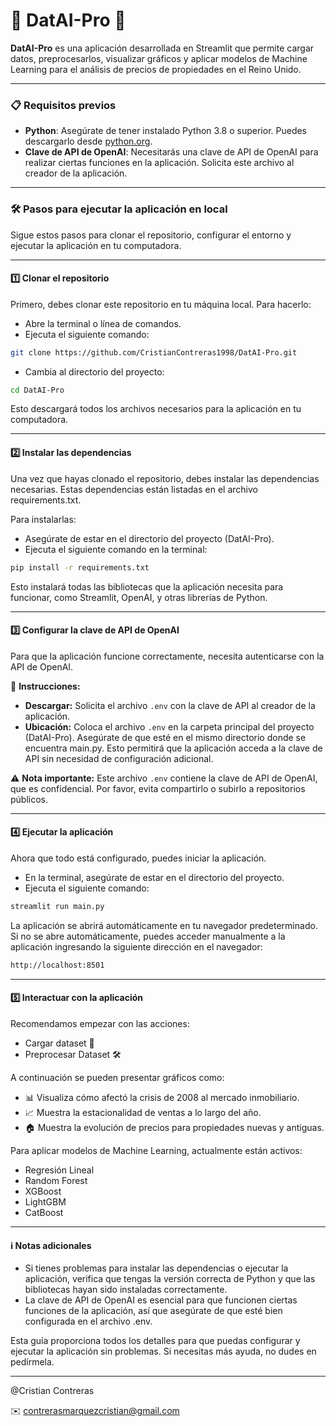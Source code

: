 # 🤖 DatAI-Pro 🚀

**DatAI-Pro** es una aplicación desarrollada en Streamlit que permite cargar datos, preprocesarlos, visualizar gráficos y aplicar modelos de Machine Learning para el análisis de precios de propiedades en el Reino Unido.

---

### 📋 Requisitos previos

- **Python**: Asegúrate de tener instalado Python 3.8 o superior. Puedes descargarlo desde [python.org](https://www.python.org).
- **Clave de API de OpenAI**: Necesitarás una clave de API de OpenAI para realizar ciertas funciones en la aplicación. Solicita este archivo al creador de la aplicación.

---

### 🛠️ Pasos para ejecutar la aplicación en local

Sigue estos pasos para clonar el repositorio, configurar el entorno y ejecutar la aplicación en tu computadora.

---

#### 1️⃣ Clonar el repositorio

Primero, debes clonar este repositorio en tu máquina local. Para hacerlo:

- Abre la terminal o línea de comandos.
- Ejecuta el siguiente comando:

```bash
git clone https://github.com/CristianContreras1998/DatAI-Pro.git
```

- Cambia al directorio del proyecto:

```bash
cd DatAI-Pro
```
Esto descargará todos los archivos necesarios para la aplicación en tu computadora.

---

#### 2️⃣ Instalar las dependencias

Una vez que hayas clonado el repositorio, debes instalar las dependencias necesarias. Estas dependencias están listadas en el archivo requirements.txt.

Para instalarlas:

- Asegúrate de estar en el directorio del proyecto (DatAI-Pro).
- Ejecuta el siguiente comando en la terminal:

```bash
pip install -r requirements.txt
```

Esto instalará todas las bibliotecas que la aplicación necesita para funcionar, como Streamlit, OpenAI, y otras librerías de Python.

---

#### 3️⃣ Configurar la clave de API de OpenAI

Para que la aplicación funcione correctamente, necesita autenticarse con la API de OpenAI.

🔑 **Instrucciones:**

- **Descargar:** Solicita el archivo `.env` con la clave de API al creador de la aplicación.
- **Ubicación:** Coloca el archivo `.env` en la carpeta principal del proyecto (DatAI-Pro). Asegúrate de que esté en el mismo directorio donde se encuentra main.py. Esto permitirá que la aplicación acceda a la clave de API sin necesidad de configuración adicional.

⚠️ **Nota importante:** Este archivo `.env` contiene la clave de API de OpenAI, que es confidencial. Por favor, evita compartirlo o subirlo a repositorios públicos.

---

#### 4️⃣ Ejecutar la aplicación

Ahora que todo está configurado, puedes iniciar la aplicación.

- En la terminal, asegúrate de estar en el directorio del proyecto.
- Ejecuta el siguiente comando:

```bash
streamlit run main.py
```

La aplicación se abrirá automáticamente en tu navegador predeterminado. Si no se abre automáticamente, puedes acceder manualmente a la aplicación ingresando la siguiente dirección en el navegador:

```bash
http://localhost:8501
```

---

#### 5️⃣ Interactuar con la aplicación

Recomendamos empezar con las acciones:

- Cargar dataset 📂
- Preprocesar Dataset 🛠️

A continuación se pueden presentar gráficos como:

- 📊 Visualiza cómo afectó la crisis de 2008 al mercado inmobiliario.
- 📈 Muestra la estacionalidad de ventas a lo largo del año.
- 🏠 Muestra la evolución de precios para propiedades nuevas y antiguas.

Para aplicar modelos de Machine Learning, actualmente están activos:

- Regresión Lineal
- Random Forest
- XGBoost
- LightGBM
- CatBoost

---

#### ℹ️ Notas adicionales

- Si tienes problemas para instalar las dependencias o ejecutar la aplicación, verifica que tengas la versión correcta de Python y que las bibliotecas hayan sido instaladas correctamente.
- La clave de API de OpenAI es esencial para que funcionen ciertas funciones de la aplicación, así que asegúrate de que esté bien configurada en el archivo .env.

Esta guía proporciona todos los detalles para que puedas configurar y ejecutar la aplicación sin problemas. Si necesitas más ayuda, no dudes en pedírmela.

---

@Cristian Contreras

✉️ contrerasmarquezcristian@gmail.com
